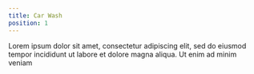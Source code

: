```yaml
---
title: Car Wash
position: 1
---
```

Lorem ipsum dolor sit amet, consectetur adipiscing elit, sed do eiusmod tempor incididunt ut labore et dolore magna aliqua. Ut enim ad minim veniam